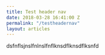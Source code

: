 ```yaml
---
title: Test header nav
date: 2018-03-28 16:41:00 Z
permalink: "/testheadernav"
layout: articles
---
```


dsfnflsjnslfnlnslfnflknsdflknsdflksnfd